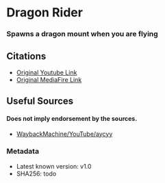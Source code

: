 # Dragon Rider
### Spawns a dragon mount when you are flying

## Citations 
- [Original Youtube Link](https://youtu.be/gBDS9NJ1D2E)
- [Original MediaFire Link](https://www.mediafire.com/file/0od1wyfp1h6wijx/Dragon_Rider_1.0.jar/file)

## Useful Sources
#### Does not imply endorsement by the sources.
- [WaybackMachine/YouTube/aycyy](https://web.archive.org/web/20200625103103/https://www.youtube.com/channel/UCvAKYshTxWO7ougF4z2U2-A)

### Metadata
- Latest known version: v1.0
- SHA256: todo
